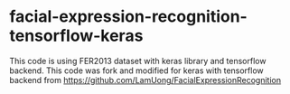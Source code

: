 # facial-expression-recognition-tensorflow-keras
This code is using FER2013 dataset with keras library and tensorflow backend. This code was fork and modified for keras with tensorflow backend from https://github.com/LamUong/FacialExpressionRecognition
